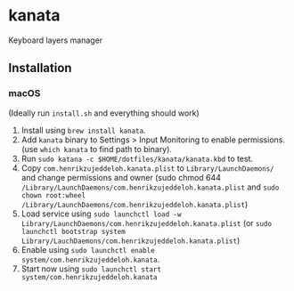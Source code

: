 # kanata
Keyboard layers manager

## Installation

### macOS
(Ideally run `install.sh` and everything should work)
1. Install using `brew install kanata`.
2. Add `kanata` binary to Settings > Input Monitoring to enable permissions. (use `which kanata` to find path to binary).
3. Run `sudo katana -c $HOME/dotfiles/kanata/kanata.kbd` to test.
4. Copy `com.henrikzujeddeloh.kanata.plist` to `Library/LaunchDaemons/` and change permissions and owner (sudo chmod 644 `/Library/LaunchDaemons/com.henrikzujeddeloh.kanata.plist` and `sudo chown root:wheel /Library/LaunchDaemons/com.henrikzujeddeloh.kanata.plist`)
5. Load service using `sudo launchctl load -w Library/LaunchDaemons/com.henrikzujeddeloh.kanata.plist` (or `sudo launchctl bootstrap system Library/LauchDaemons/com.henrikzujeddeloh.kanata.plist`)
6. Enable using `sudo launchctl enable system/com.henrikzujeddeloh.kanata`.
7. Start now using `sudo launchctl start system/com.henrikzujeddeloh.kanata`
